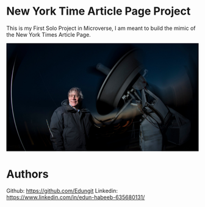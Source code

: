 # New York Time Article Page Project
This is my First Solo Project in Microverse, I am meant to build the mimic of the New York Times Article Page.

<img alt="cosmos" src="img/cosmos.jpg">

# Authors
Github: https://github.com/Edungit
Linkedin: https://www.linkedin.com/in/edun-habeeb-635680131/